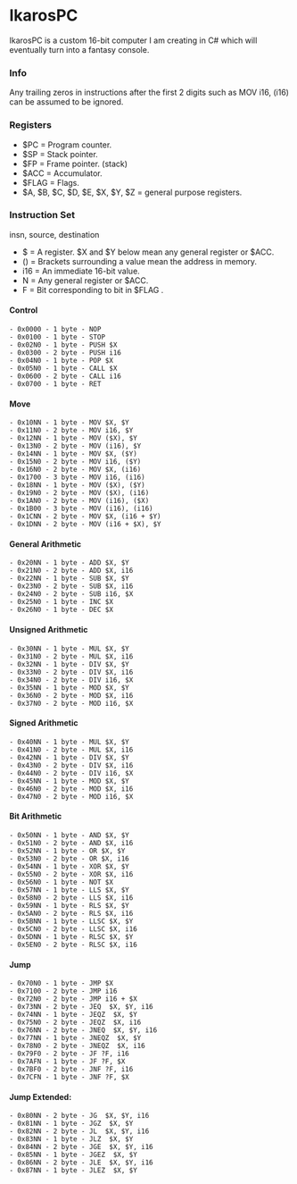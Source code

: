 # IkarosPC
IkarosPC is a custom 16-bit computer I am creating in C# which will eventually turn into a fantasy console. 

### Info
Any trailing zeros in instructions after the first 2 digits such as MOV i16, (i16) can be assumed to be ignored.

### Registers
- $PC = Program counter.
- $SP = Stack pointer.
- $FP = Frame pointer. (stack)
- $ACC = Accumulator.
- $FLAG = Flags.
- $A, $B, $C, $D, $E, $X, $Y, $Z = general purpose registers.

### Instruction Set
insn, source, destination
- $ = A register. $X and $Y below mean any general register or $ACC.
- () = Brackets surrounding a value mean the address in memory.
- i16 = An immediate 16-bit value.
- N = Any general register or $ACC.
- F = Bit corresponding to bit in $FLAG .
#### Control
	- 0x0000 - 1 byte - NOP
	- 0x0100 - 1 byte - STOP
	- 0x02N0 - 1 byte - PUSH $X
	- 0x0300 - 2 byte - PUSH i16
	- 0x04N0 - 1 byte - POP $X
	- 0x05N0 - 1 byte - CALL $X
	- 0x0600 - 2 byte - CALL i16
	- 0x0700 - 1 byte - RET
#### Move
	- 0x10NN - 1 byte - MOV $X, $Y
	- 0x11N0 - 2 byte - MOV i16, $Y
	- 0x12NN - 1 byte - MOV ($X), $Y
	- 0x13N0 - 2 byte - MOV (i16), $Y
	- 0x14NN - 1 byte - MOV $X, ($Y)
	- 0x15N0 - 2 byte - MOV i16, ($Y)
	- 0x16N0 - 2 byte - MOV $X, (i16)
	- 0x1700 - 3 byte - MOV i16, (i16)
	- 0x18NN - 1 byte - MOV ($X), ($Y)
	- 0x19N0 - 2 byte - MOV ($X), (i16)
	- 0x1AN0 - 2 byte - MOV (i16), ($X)
	- 0x1B00 - 3 byte - MOV (i16), (i16)
	- 0x1CNN - 2 byte - MOV $X, (i16 + $Y)
	- 0x1DNN - 2 byte - MOV (i16 + $X), $Y
#### General Arithmetic
	- 0x20NN - 1 byte - ADD $X, $Y
	- 0x21N0 - 2 byte - ADD $X, i16
	- 0x22NN - 1 byte - SUB $X, $Y
	- 0x23N0 - 2 byte - SUB $X, i16
	- 0x24N0 - 2 byte - SUB i16, $X
	- 0x25N0 - 1 byte - INC $X
	- 0x26N0 - 1 byte - DEC $X
#### Unsigned Arithmetic
	- 0x30NN - 1 byte - MUL $X, $Y
	- 0x31N0 - 2 byte - MUL $X, i16
	- 0x32NN - 1 byte - DIV $X, $Y
	- 0x33N0 - 2 byte - DIV $X, i16
	- 0x34N0 - 2 byte - DIV i16, $X
	- 0x35NN - 1 byte - MOD $X, $Y
	- 0x36N0 - 2 byte - MOD $X, i16
	- 0x37N0 - 2 byte - MOD i16, $X
#### Signed Arithmetic
	- 0x40NN - 1 byte - MUL $X, $Y
	- 0x41N0 - 2 byte - MUL $X, i16
	- 0x42NN - 1 byte - DIV $X, $Y
	- 0x43N0 - 2 byte - DIV $X, i16
	- 0x44N0 - 2 byte - DIV i16, $X
	- 0x45NN - 1 byte - MOD $X, $Y
	- 0x46N0 - 2 byte - MOD $X, i16
	- 0x47N0 - 2 byte - MOD i16, $X
#### Bit Arithmetic
	- 0x50NN - 1 byte - AND $X, $Y
	- 0x51N0 - 2 byte - AND $X, i16
	- 0x52NN - 1 byte - OR $X, $Y
	- 0x53N0 - 2 byte - OR $X, i16
	- 0x54NN - 1 byte - XOR $X, $Y
	- 0x55N0 - 2 byte - XOR $X, i16
	- 0x56N0 - 1 byte - NOT $X
	- 0x57NN - 1 byte - LLS $X, $Y
	- 0x58N0 - 2 byte - LLS $X, i16
	- 0x59NN - 1 byte - RLS $X, $Y
	- 0x5AN0 - 2 byte - RLS $X, i16
	- 0x5BNN - 1 byte - LLSC $X, $Y
	- 0x5CN0 - 2 byte - LLSC $X, i16
	- 0x5DNN - 1 byte - RLSC $X, $Y
	- 0x5EN0 - 2 byte - RLSC $X, i16
#### Jump
	- 0x70N0 - 1 byte - JMP $X
	- 0x7100 - 2 byte - JMP i16
	- 0x72N0 - 2 byte - JMP i16 + $X
	- 0x73NN - 2 byte - JEQ  $X, $Y, i16
	- 0x74NN - 1 byte - JEQZ  $X, $Y
	- 0x75N0 - 2 byte - JEQZ  $X, i16
	- 0x76NN - 2 byte - JNEQ  $X, $Y, i16
	- 0x77NN - 1 byte - JNEQZ  $X, $Y
	- 0x78N0 - 2 byte - JNEQZ  $X, i16
	- 0x79F0 - 2 byte - JF ?F, i16
	- 0x7AFN - 1 byte - JF ?F, $X
	- 0x7BF0 - 2 byte - JNF ?F, i16
	- 0x7CFN - 1 byte - JNF ?F, $X
#### Jump Extended:
	- 0x80NN - 2 byte - JG  $X, $Y, i16
	- 0x81NN - 1 byte - JGZ  $X, $Y
	- 0x82NN - 2 byte - JL  $X, $Y, i16
	- 0x83NN - 1 byte - JLZ  $X, $Y
	- 0x84NN - 2 byte - JGE  $X, $Y, i16
	- 0x85NN - 1 byte - JGEZ  $X, $Y
	- 0x86NN - 2 byte - JLE  $X, $Y, i16
	- 0x87NN - 1 byte - JLEZ  $X, $Y
